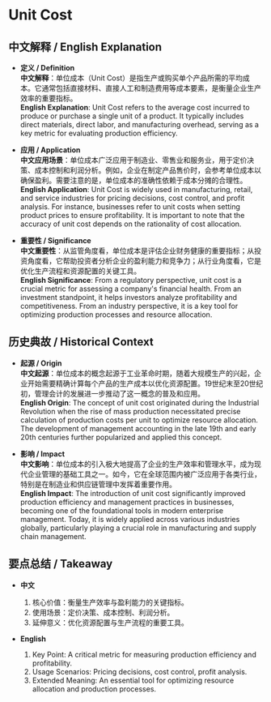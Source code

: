 # Unit Cost

## 中文解释 / English Explanation

* **定义 / Definition**  
  **中文解释**：单位成本（Unit Cost）是指生产或购买单个产品所需的平均成本。它通常包括直接材料、直接人工和制造费用等成本要素，是衡量企业生产效率的重要指标。  
  **English Explanation**: Unit Cost refers to the average cost incurred to produce or purchase a single unit of a product. It typically includes direct materials, direct labor, and manufacturing overhead, serving as a key metric for evaluating production efficiency.

* **应用 / Application**  
  **中文应用场景**：单位成本广泛应用于制造业、零售业和服务业，用于定价决策、成本控制和利润分析。例如，企业在制定产品售价时，会参考单位成本以确保盈利。需要注意的是，单位成本的准确性依赖于成本分摊的合理性。  
  **English Application**: Unit Cost is widely used in manufacturing, retail, and service industries for pricing decisions, cost control, and profit analysis. For instance, businesses refer to unit costs when setting product prices to ensure profitability. It is important to note that the accuracy of unit cost depends on the rationality of cost allocation.

* **重要性 / Significance**  
  **中文重要性**：从监管角度看，单位成本是评估企业财务健康的重要指标；从投资角度看，它帮助投资者分析企业的盈利能力和竞争力；从行业角度看，它是优化生产流程和资源配置的关键工具。  
  **English Significance**: From a regulatory perspective, unit cost is a crucial metric for assessing a company's financial health. From an investment standpoint, it helps investors analyze profitability and competitiveness. From an industry perspective, it is a key tool for optimizing production processes and resource allocation.

## 历史典故 / Historical Context

* **起源 / Origin**  
  **中文起源**：单位成本的概念起源于工业革命时期，随着大规模生产的兴起，企业开始需要精确计算每个产品的生产成本以优化资源配置。19世纪末至20世纪初，管理会计的发展进一步推动了这一概念的普及和应用。  
  **English Origin**: The concept of unit cost originated during the Industrial Revolution when the rise of mass production necessitated precise calculation of production costs per unit to optimize resource allocation. The development of management accounting in the late 19th and early 20th centuries further popularized and applied this concept.

* **影响 / Impact**  
  **中文影响**：单位成本的引入极大地提高了企业的生产效率和管理水平，成为现代企业管理的基础工具之一。如今，它在全球范围内被广泛应用于各类行业，特别是在制造业和供应链管理中发挥着重要作用。  
  **English Impact**: The introduction of unit cost significantly improved production efficiency and management practices in businesses, becoming one of the foundational tools in modern enterprise management. Today, it is widely applied across various industries globally, particularly playing a crucial role in manufacturing and supply chain management.

## 要点总结 / Takeaway

* **中文**  
  1. 核心价值：衡量生产效率与盈利能力的关键指标。
  2. 使用场景：定价决策、成本控制、利润分析。
  3. 延伸意义：优化资源配置与生产流程的重要工具。

* **English**  
  1. Key Point: A critical metric for measuring production efficiency and profitability.
  2. Usage Scenarios: Pricing decisions, cost control, profit analysis.
  3. Extended Meaning: An essential tool for optimizing resource allocation and production processes.
